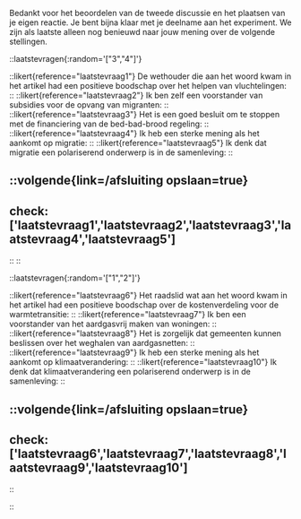 Bedankt voor het beoordelen van de tweede discussie en het plaatsen van je eigen reactie.
Je bent bijna klaar met je deelname aan het experiment. We zijn als laatste alleen nog benieuwd naar jouw mening over de volgende stellingen.

::laatstevragen{:random='["3","4"]'}

::likert{reference="laatstevraag1"}
De wethouder die aan het woord kwam in het artikel had een positieve boodschap over het helpen van vluchtelingen:
::
::likert{reference="laatstevraag2"}
Ik ben zelf een voorstander van subsidies voor de opvang van migranten:
::
::likert{reference="laatstevraag3"}
Het is een goed besluit om te stoppen met de financiering van de bed-bad-brood regeling:
::
::likert{reference="laatstevraag4"}
Ik heb een sterke mening als het aankomt op migratie:
::
::likert{reference="laatstevraag5"}
Ik denk dat migratie een polariserend onderwerp is in de samenleving:
::

::volgende{link=/afsluiting opslaan=true}
---
check: ['laatstevraag1','laatstevraag2','laatstevraag3','laatstevraag4','laatstevraag5']
---
::
::

::laatstevragen{:random='["1","2"]'}

::likert{reference="laatstevraag6"}
Het raadslid wat aan het woord kwam in het artikel had een positieve boodschap over de kostenverdeling voor de warmtetransitie:
::
::likert{reference="laatstevraag7"}
Ik ben een voorstander van het aardgasvrij maken van woningen:
::
::likert{reference="laatstevraag8"}
Het is zorgelijk dat gemeenten kunnen beslissen over het weghalen van aardgasnetten:
::
::likert{reference="laatstevraag9"}
Ik heb een sterke mening als het aankomt op klimaatverandering:
::
::likert{reference="laatstevraag10"}
Ik denk dat klimaatverandering een polariserend onderwerp is in de samenleving: 
::

::volgende{link=/afsluiting opslaan=true}
---
check: ['laatstevraag6','laatstevraag7','laatstevraag8','laatstevraag9','laatstevraag10']
---
::

::
